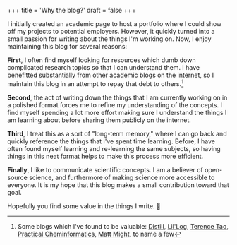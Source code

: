 +++
title = 'Why the blog?'
draft = false
+++

I initially created an academic page to host a portfolio where I could show off my projects to potential employers. However, it quickly turned into a small passion for writing about the things I'm working on. Now, I enjoy maintaining this blog for several reasons:

**First**, I often find myself looking for resources which dumb down complicated research topics so that I can understand them. I have benefitted substantially from other academic blogs on the internet, so I maintain this blog in an attempt to repay that debt to others.[^fn1]

**Second**, the act of writing down the things that I am currently working on in a polished format forces me to refine my understanding of the concepts. I find myself spending a lot more effort making sure I understand the things I am learning about before sharing them publicly on the internet.

**Third**, I treat this as a sort of "long-term memory," where I can go back and quickly reference the things that I've spent time learning. Before, I have often found myself learning and re-learning the same subjects, so having things in this neat format helps to make this process more efficient.

**Finally**, I like to communicate scientific concepts. I am a believer of open-source science, and furthermore of making science more accessible to everyone. It is my hope that this blog makes a small contribution toward that goal.

Hopefully you find some value in the things I write. 🙂

[^fn1]: Some blogs which I've found to be valuable: 
[Distill](https://distill.pub/), 
[Lil'Log](https://lilianweng.github.io/),
[Terence Tao](https://terrytao.wordpress.com/),
[Practical Cheminformatics](https://practicalcheminformatics.blogspot.com/),
[Matt Might](https://matt.might.net/),
to name a few